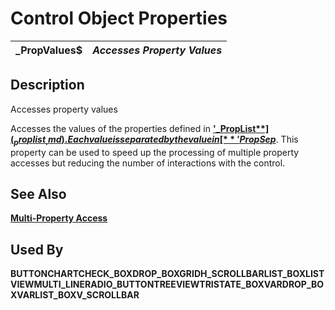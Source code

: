 # Control Object Properties

**_PropValues$** |  **_Accesses Property Values_**  
---|---  
  
## Description

Accesses property values

Accesses the values of the properties defined in [**'_PropList$**](_proplist_.md). Each value is separated by the value in [**'PropSep$**](_propsep_.md). This property can be used to speed up the processing of multiple property accesses but reducing the number of interactions with the control.

## See Also

[**Multi-Property Access**](../control_object_properties/multi_prop.md)

## Used By 

**BUTTON****CHART****CHECK_BOX****DROP_BOX****GRID****H_SCROLLBAR****LIST_BOX****LISTVIEW****MULTI_LINE****RADIO_BUTTON****TREEVIEW****TRISTATE_BOX****VARDROP_BOX****VARLIST_BOX****V_SCROLLBAR**
